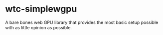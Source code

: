 # wtc-simplewgpu
A bare bones web GPU library that provides the most basic setup possible with as little opinion as possible.
